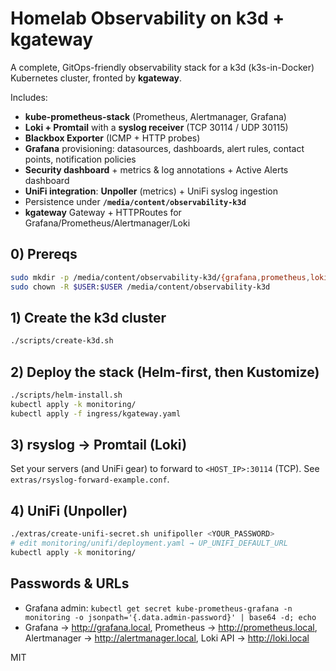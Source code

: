# Homelab Observability on k3d + kgateway

A complete, GitOps-friendly observability stack for a k3d (k3s-in-Docker) Kubernetes cluster, fronted by **kgateway**.

Includes:
- **kube-prometheus-stack** (Prometheus, Alertmanager, Grafana)
- **Loki + Promtail** with a **syslog receiver** (TCP 30114 / UDP 30115)
- **Blackbox Exporter** (ICMP + HTTP probes)
- **Grafana** provisioning: datasources, dashboards, alert rules, contact points, notification policies
- **Security dashboard** + metrics & log annotations + Active Alerts dashboard
- **UniFi integration**: **Unpoller** (metrics) + UniFi syslog ingestion
- Persistence under **`/media/content/observability-k3d`**
- **kgateway** Gateway + HTTPRoutes for Grafana/Prometheus/Alertmanager/Loki

## 0) Prereqs
```bash
sudo mkdir -p /media/content/observability-k3d/{grafana,prometheus,loki,unpoller,grafana/dashboards}
sudo chown -R $USER:$USER /media/content/observability-k3d
```

## 1) Create the k3d cluster
```bash
./scripts/create-k3d.sh
```

## 2) Deploy the stack (Helm-first, then Kustomize)
```bash
./scripts/helm-install.sh
kubectl apply -k monitoring/
kubectl apply -f ingress/kgateway.yaml
```

## 3) rsyslog → Promtail (Loki)
Set your servers (and UniFi gear) to forward to `<HOST_IP>:30114` (TCP). See `extras/rsyslog-forward-example.conf`.

## 4) UniFi (Unpoller)
```bash
./extras/create-unifi-secret.sh unifipoller <YOUR_PASSWORD>
# edit monitoring/unifi/deployment.yaml → UP_UNIFI_DEFAULT_URL
kubectl apply -k monitoring/
```

## Passwords & URLs
- Grafana admin: `kubectl get secret kube-prometheus-grafana -n monitoring -o jsonpath='{.data.admin-password}' | base64 -d; echo`
- Grafana → http://grafana.local, Prometheus → http://prometheus.local, Alertmanager → http://alertmanager.local, Loki API → http://loki.local

MIT
